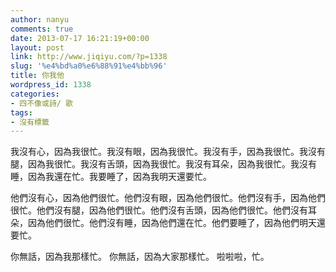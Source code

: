 ```yaml
---
author: nanyu
comments: true
date: 2013-07-17 16:21:19+00:00
layout: post
link: http://www.jiqiyu.com/?p=1338
slug: '%e4%bd%a0%e6%88%91%e4%bb%96'
title: 你我他
wordpress_id: 1338
categories:
- 四不像或詩/ 歌
tags:
- 沒有標籤
---
```


我沒有心，因為我很忙。我沒有眼，因為我很忙。我沒有手，因為我很忙。我沒有腿，因為我很忙。我沒有舌頭，因為我很忙。我沒有耳朵，因為我很忙。我沒有睡，因為我還在忙。我要睡了，因為我明天還要忙。

他們沒有心，因為他們很忙。他們沒有眼，因為他們很忙。他們沒有手，因為他們很忙。他們沒有腿，因為他們很忙。他們沒有舌頭，因為他們很忙。他們沒有耳朵，因為他們很忙。他們沒有睡，因為他們還在忙。他們要睡了，因為他們明天還要忙。

你無話，因為我那樣忙。
你無話，因為大家那樣忙。
啦啦啦，忙。

